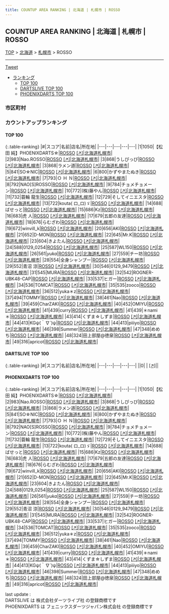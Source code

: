 ```yaml
---
title: COUNTUP AREA RANKING | 北海道 | 札幌市 | ROSSO
---
```

## COUNTUP AREA RANKING | 北海道 | 札幌市 | ROSSO

[TOP](/darts/rank/) > [北海道](/darts/rank/北海道/) > [札幌市](/darts/rank/北海道/札幌市/) > ROSSO

___

<a href="https://twitter.com/share?ref_src=twsrc%5Etfw" data-text="COUNTUP AREA RANKING | 北海道札幌市ROSSO" class="twitter-share-button" data-hashtags="DARTSLIVE,PHOENIXDARTS,darts,ダーツ" data-show-count="false">Tweet</a>

* [ランキング](#カウントアップランキング)
    * [TOP 100](#top-100)
    * [DARTSLIVE TOP 100](#dartslive-top-100)
    * [PHOENIXDARTS TOP 100](#phoenixdarts-top-100)

### 市区町村

<ul>

</ul>

### カウントアップランキング

#### TOP 100



{:.table-ranking}
|#|スコア|名前|店名|所在地|
|---|---|---|---|---|
|1|1050|<span class="rank-name-pd">【松田 純】PHOENIXDARTS☆</span>|<a href="/darts/rank/shops/78778.html">ROSSO</a> <a href="https://vs.phoenixdarts.com/jp/shop/shopDetailInfo/s_78778?s_seq=78778">[↗]</a>|<a href="/darts/rank/北海道/札幌市">北海道札幌市</a>|
|2|983|<span class="rank-name-pd">Nao.ROSSO</span>|<a href="/darts/rank/shops/78778.html">ROSSO</a> <a href="https://vs.phoenixdarts.com/jp/shop/shopDetailInfo/s_78778?s_seq=78778">[↗]</a>|<a href="/darts/rank/北海道/札幌市">北海道札幌市</a>|
|3|868|<span class="rank-name-pd">うしぴっぴ</span>|<a href="/darts/rank/shops/78778.html">ROSSO</a> <a href="https://vs.phoenixdarts.com/jp/shop/shopDetailInfo/s_78778?s_seq=78778">[↗]</a>|<a href="/darts/rank/北海道/札幌市">北海道札幌市</a>|
|3|868|<span class="rank-name-pd">ラメン道</span>|<a href="/darts/rank/shops/78778.html">ROSSO</a> <a href="https://vs.phoenixdarts.com/jp/shop/shopDetailInfo/s_78778?s_seq=78778">[↗]</a>|<a href="/darts/rank/北海道/札幌市">北海道札幌市</a>|
|5|841|<span class="rank-name-pd">SO☆NIC</span>|<a href="/darts/rank/shops/78778.html">ROSSO</a> <a href="https://vs.phoenixdarts.com/jp/shop/shopDetailInfo/s_78778?s_seq=78778">[↗]</a>|<a href="/darts/rank/北海道/札幌市">北海道札幌市</a>|
|6|800|<span class="rank-name-pd">かずやまたぬき</span>|<a href="/darts/rank/shops/78778.html">ROSSO</a> <a href="https://vs.phoenixdarts.com/jp/shop/shopDetailInfo/s_78778?s_seq=78778">[↗]</a>|<a href="/darts/rank/北海道/札幌市">北海道札幌市</a>|
|7|793|<span class="rank-name-pd">Ｏ Ｈ Ｎ</span>|<a href="/darts/rank/shops/78778.html">ROSSO</a> <a href="https://vs.phoenixdarts.com/jp/shop/shopDetailInfo/s_78778?s_seq=78778">[↗]</a>|<a href="/darts/rank/北海道/札幌市">北海道札幌市</a>|
|8|792|<span class="rank-name-pd">NAO[S]ROSSO</span>|<a href="/darts/rank/shops/78778.html">ROSSO</a> <a href="https://vs.phoenixdarts.com/jp/shop/shopDetailInfo/s_78778?s_seq=78778">[↗]</a>|<a href="/darts/rank/北海道/札幌市">北海道札幌市</a>|
|9|784|<span class="rank-name-pd">チョメチョメーン</span>|<a href="/darts/rank/shops/78778.html">ROSSO</a> <a href="https://vs.phoenixdarts.com/jp/shop/shopDetailInfo/s_78778?s_seq=78778">[↗]</a>|<a href="/darts/rank/北海道/札幌市">北海道札幌市</a>|
|10|772|<span class="rank-name-pd">(株)藤やん</span>|<a href="/darts/rank/shops/78778.html">ROSSO</a> <a href="https://vs.phoenixdarts.com/jp/shop/shopDetailInfo/s_78778?s_seq=78778">[↗]</a>|<a href="/darts/rank/北海道/札幌市">北海道札幌市</a>|
|11|732|<span class="rank-name-pd"><span class="pro-icon-pd"></span>蓑輪 龍生</span>|<a href="/darts/rank/shops/78778.html">ROSSO</a> <a href="https://vs.phoenixdarts.com/jp/shop/shopDetailInfo/s_78778?s_seq=78778">[↗]</a>|<a href="/darts/rank/北海道/札幌市">北海道札幌市</a>|
|12|729|<span class="rank-name-pd">そしてイニエスタ</span>|<a href="/darts/rank/shops/78778.html">ROSSO</a> <a href="https://vs.phoenixdarts.com/jp/shop/shopDetailInfo/s_78778?s_seq=78778">[↗]</a>|<a href="/darts/rank/北海道/札幌市">北海道札幌市</a>|
|13|722|<span class="rank-name-pd">kouta( ロ_ロ)ゞ</span>|<a href="/darts/rank/shops/78778.html">ROSSO</a> <a href="https://vs.phoenixdarts.com/jp/shop/shopDetailInfo/s_78778?s_seq=78778">[↗]</a>|<a href="/darts/rank/北海道/札幌市">北海道札幌市</a>|
|14|688|<span class="rank-name-pd">ばせっと</span>|<a href="/darts/rank/shops/78778.html">ROSSO</a> <a href="https://vs.phoenixdarts.com/jp/shop/shopDetailInfo/s_78778?s_seq=78778">[↗]</a>|<a href="/darts/rank/北海道/札幌市">北海道札幌市</a>|
|15|686|<span class="rank-name-pd">Kz</span>|<a href="/darts/rank/shops/78778.html">ROSSO</a> <a href="https://vs.phoenixdarts.com/jp/shop/shopDetailInfo/s_78778?s_seq=78778">[↗]</a>|<a href="/darts/rank/北海道/札幌市">北海道札幌市</a>|
|16|683|<span class="rank-name-pd">虎 人</span>|<a href="/darts/rank/shops/78778.html">ROSSO</a> <a href="https://vs.phoenixdarts.com/jp/shop/shopDetailInfo/s_78778?s_seq=78778">[↗]</a>|<a href="/darts/rank/北海道/札幌市">北海道札幌市</a>|
|17|679|<span class="rank-name-pd">五郎の友達</span>|<a href="/darts/rank/shops/78778.html">ROSSO</a> <a href="https://vs.phoenixdarts.com/jp/shop/shopDetailInfo/s_78778?s_seq=78778">[↗]</a>|<a href="/darts/rank/北海道/札幌市">北海道札幌市</a>|
|18|676|<span class="rank-name-pd">らむざわ</span>|<a href="/darts/rank/shops/78778.html">ROSSO</a> <a href="https://vs.phoenixdarts.com/jp/shop/shopDetailInfo/s_78778?s_seq=78778">[↗]</a>|<a href="/darts/rank/北海道/札幌市">北海道札幌市</a>|
|19|672|<span class="rank-name-pd">winvill_k</span>|<a href="/darts/rank/shops/78778.html">ROSSO</a> <a href="https://vs.phoenixdarts.com/jp/shop/shopDetailInfo/s_78778?s_seq=78778">[↗]</a>|<a href="/darts/rank/北海道/札幌市">北海道札幌市</a>|
|20|656|<span class="rank-name-pd">AKI</span>|<a href="/darts/rank/shops/78778.html">ROSSO</a> <a href="https://vs.phoenixdarts.com/jp/shop/shopDetailInfo/s_78778?s_seq=78778">[↗]</a>|<a href="/darts/rank/北海道/札幌市">北海道札幌市</a>|
|21|652|<span class="rank-name-pd">D-MON</span>|<a href="/darts/rank/shops/78778.html">ROSSO</a> <a href="https://vs.phoenixdarts.com/jp/shop/shopDetailInfo/s_78778?s_seq=78778">[↗]</a>|<a href="/darts/rank/北海道/札幌市">北海道札幌市</a>|
|22|645|<span class="rank-name-pd">Mr.K</span>|<a href="/darts/rank/shops/78778.html">ROSSO</a> <a href="https://vs.phoenixdarts.com/jp/shop/shopDetailInfo/s_78778?s_seq=78778">[↗]</a>|<a href="/darts/rank/北海道/札幌市">北海道札幌市</a>|
|23|604|<span class="rank-name-pd">きよたん</span>|<a href="/darts/rank/shops/78778.html">ROSSO</a> <a href="https://vs.phoenixdarts.com/jp/shop/shopDetailInfo/s_78778?s_seq=78778">[↗]</a>|<a href="/darts/rank/北海道/札幌市">北海道札幌市</a>|
|24|588|<span class="rank-name-pd">0129_0254</span>|<a href="/darts/rank/shops/78778.html">ROSSO</a> <a href="https://vs.phoenixdarts.com/jp/shop/shopDetailInfo/s_78778?s_seq=78778">[↗]</a>|<a href="/darts/rank/北海道/札幌市">北海道札幌市</a>|
|25|587|<span class="rank-name-pd">WL150</span>|<a href="/darts/rank/shops/78778.html">ROSSO</a> <a href="https://vs.phoenixdarts.com/jp/shop/shopDetailInfo/s_78778?s_seq=78778">[↗]</a>|<a href="/darts/rank/北海道/札幌市">北海道札幌市</a>|
|26|561|<span class="rank-name-pd">*yuka*</span>|<a href="/darts/rank/shops/78778.html">ROSSO</a> <a href="https://vs.phoenixdarts.com/jp/shop/shopDetailInfo/s_78778?s_seq=78778">[↗]</a>|<a href="/darts/rank/北海道/札幌市">北海道札幌市</a>|
|27|559|<span class="rank-name-pd">チー坊</span>|<a href="/darts/rank/shops/78778.html">ROSSO</a> <a href="https://vs.phoenixdarts.com/jp/shop/shopDetailInfo/s_78778?s_seq=78778">[↗]</a>|<a href="/darts/rank/北海道/札幌市">北海道札幌市</a>|
|28|554|<span class="rank-name-pd">全身シャンプー</span>|<a href="/darts/rank/shops/78778.html">ROSSO</a> <a href="https://vs.phoenixdarts.com/jp/shop/shopDetailInfo/s_78778?s_seq=78778">[↗]</a>|<a href="/darts/rank/北海道/札幌市">北海道札幌市</a>|
|29|552|<span class="rank-name-pd">青沼 涼</span>|<a href="/darts/rank/shops/78778.html">ROSSO</a> <a href="https://vs.phoenixdarts.com/jp/shop/shopDetailInfo/s_78778?s_seq=78778">[↗]</a>|<a href="/darts/rank/北海道/札幌市">北海道札幌市</a>|
|30|546|<span class="rank-name-pd">0129_9479</span>|<a href="/darts/rank/shops/78778.html">ROSSO</a> <a href="https://vs.phoenixdarts.com/jp/shop/shopDetailInfo/s_78778?s_seq=78778">[↗]</a>|<a href="/darts/rank/北海道/札幌市">北海道札幌市</a>|
|31|545|<span class="rank-name-pd">MURA</span>|<a href="/darts/rank/shops/78778.html">ROSSO</a> <a href="https://vs.phoenixdarts.com/jp/shop/shopDetailInfo/s_78778?s_seq=78778">[↗]</a>|<a href="/darts/rank/北海道/札幌市">北海道札幌市</a>|
|32|542|<span class="rank-name-pd">ROGNER-UBK48-CAP</span>|<a href="/darts/rank/shops/78778.html">ROSSO</a> <a href="https://vs.phoenixdarts.com/jp/shop/shopDetailInfo/s_78778?s_seq=78778">[↗]</a>|<a href="/darts/rank/北海道/札幌市">北海道札幌市</a>|
|33|537|<span class="rank-name-pd">ヒガー</span>|<a href="/darts/rank/shops/78778.html">ROSSO</a> <a href="https://vs.phoenixdarts.com/jp/shop/shopDetailInfo/s_78778?s_seq=78778">[↗]</a>|<a href="/darts/rank/北海道/札幌市">北海道札幌市</a>|
|34|536|<span class="rank-name-pd">TOMCAT</span>|<a href="/darts/rank/shops/78778.html">ROSSO</a> <a href="https://vs.phoenixdarts.com/jp/shop/shopDetailInfo/s_78778?s_seq=78778">[↗]</a>|<a href="/darts/rank/北海道/札幌市">北海道札幌市</a>|
|35|535|<span class="rank-name-pd">zooco</span>|<a href="/darts/rank/shops/78778.html">ROSSO</a> <a href="https://vs.phoenixdarts.com/jp/shop/shopDetailInfo/s_78778?s_seq=78778">[↗]</a>|<a href="/darts/rank/北海道/札幌市">北海道札幌市</a>|
|36|512|<span class="rank-name-pd">yuka＊z</span>|<a href="/darts/rank/shops/78778.html">ROSSO</a> <a href="https://vs.phoenixdarts.com/jp/shop/shopDetailInfo/s_78778?s_seq=78778">[↗]</a>|<a href="/darts/rank/北海道/札幌市">北海道札幌市</a>|
|37|494|<span class="rank-name-pd">TOMMY</span>|<a href="/darts/rank/shops/78778.html">ROSSO</a> <a href="https://vs.phoenixdarts.com/jp/shop/shopDetailInfo/s_78778?s_seq=78778">[↗]</a>|<a href="/darts/rank/北海道/札幌市">北海道札幌市</a>|
|38|461|<span class="rank-name-pd">Nao</span>|<a href="/darts/rank/shops/78778.html">ROSSO</a> <a href="https://vs.phoenixdarts.com/jp/shop/shopDetailInfo/s_78778?s_seq=78778">[↗]</a>|<a href="/darts/rank/北海道/札幌市">北海道札幌市</a>|
|39|459|<span class="rank-name-pd">CharZAKI</span>|<a href="/darts/rank/shops/78778.html">ROSSO</a> <a href="https://vs.phoenixdarts.com/jp/shop/shopDetailInfo/s_78778?s_seq=78778">[↗]</a>|<a href="/darts/rank/北海道/札幌市">北海道札幌市</a>|
|40|452|<span class="rank-name-pd">OMIYU</span>|<a href="/darts/rank/shops/78778.html">ROSSO</a> <a href="https://vs.phoenixdarts.com/jp/shop/shopDetailInfo/s_78778?s_seq=78778">[↗]</a>|<a href="/darts/rank/北海道/札幌市">北海道札幌市</a>|
|41|439|<span class="rank-name-pd">curry</span>|<a href="/darts/rank/shops/78778.html">ROSSO</a> <a href="https://vs.phoenixdarts.com/jp/shop/shopDetailInfo/s_78778?s_seq=78778">[↗]</a>|<a href="/darts/rank/北海道/札幌市">北海道札幌市</a>|
|41|439|<span class="rank-name-pd">＊nami＊</span>|<a href="/darts/rank/shops/78778.html">ROSSO</a> <a href="https://vs.phoenixdarts.com/jp/shop/shopDetailInfo/s_78778?s_seq=78778">[↗]</a>|<a href="/darts/rank/北海道/札幌市">北海道札幌市</a>|
|43|414|<span class="rank-name-pd">くずま☆しずま</span>|<a href="/darts/rank/shops/78778.html">ROSSO</a> <a href="https://vs.phoenixdarts.com/jp/shop/shopDetailInfo/s_78778?s_seq=78778">[↗]</a>|<a href="/darts/rank/北海道/札幌市">北海道札幌市</a>|
|44|413|<span class="rank-name-pd">KGψ(｀∇´)ψ</span>|<a href="/darts/rank/shops/78778.html">ROSSO</a> <a href="https://vs.phoenixdarts.com/jp/shop/shopDetailInfo/s_78778?s_seq=78778">[↗]</a>|<a href="/darts/rank/北海道/札幌市">北海道札幌市</a>|
|44|413|<span class="rank-name-pd">piiiyo</span>|<a href="/darts/rank/shops/78778.html">ROSSO</a> <a href="https://vs.phoenixdarts.com/jp/shop/shopDetailInfo/s_78778?s_seq=78778">[↗]</a>|<a href="/darts/rank/北海道/札幌市">北海道札幌市</a>|
|46|398|<span class="rank-name-pd">Summer</span>|<a href="/darts/rank/shops/78778.html">ROSSO</a> <a href="https://vs.phoenixdarts.com/jp/shop/shopDetailInfo/s_78778?s_seq=78778">[↗]</a>|<a href="/darts/rank/北海道/札幌市">北海道札幌市</a>|
|47|348|<span class="rank-name-pd">めめち</span>|<a href="/darts/rank/shops/78778.html">ROSSO</a> <a href="https://vs.phoenixdarts.com/jp/shop/shopDetailInfo/s_78778?s_seq=78778">[↗]</a>|<a href="/darts/rank/北海道/札幌市">北海道札幌市</a>|
|48|324|<span class="rank-name-pd">田上部屋@徳泉</span>|<a href="/darts/rank/shops/78778.html">ROSSO</a> <a href="https://vs.phoenixdarts.com/jp/shop/shopDetailInfo/s_78778?s_seq=78778">[↗]</a>|<a href="/darts/rank/北海道/札幌市">北海道札幌市</a>|
|49|316|<span class="rank-name-pd">apricot</span>|<a href="/darts/rank/shops/78778.html">ROSSO</a> <a href="https://vs.phoenixdarts.com/jp/shop/shopDetailInfo/s_78778?s_seq=78778">[↗]</a>|<a href="/darts/rank/北海道/札幌市">北海道札幌市</a>|


#### DARTSLIVE TOP 100



{:.table-ranking}
|#|スコア|名前|店名|所在地|
|---|---|---|---|---|
||0|<span class="rank-name-dl"> </span>|<a href="/darts/rank/shops/.html"></a> <a href="">[↗]</a>|<a href="/darts/rank//"></a>|


#### PHOENIXDARTS TOP 100



{:.table-ranking}
|#|スコア|名前|店名|所在地|
|---|---|---|---|---|
|1|1050|<span class="rank-name-pd">【松田 純】PHOENIXDARTS☆</span>|<a href="/darts/rank/shops/78778.html">ROSSO</a> <a href="https://vs.phoenixdarts.com/jp/shop/shopDetailInfo/s_78778?s_seq=78778">[↗]</a>|<a href="/darts/rank/北海道/札幌市">北海道札幌市</a>|
|2|983|<span class="rank-name-pd">Nao.ROSSO</span>|<a href="/darts/rank/shops/78778.html">ROSSO</a> <a href="https://vs.phoenixdarts.com/jp/shop/shopDetailInfo/s_78778?s_seq=78778">[↗]</a>|<a href="/darts/rank/北海道/札幌市">北海道札幌市</a>|
|3|868|<span class="rank-name-pd">うしぴっぴ</span>|<a href="/darts/rank/shops/78778.html">ROSSO</a> <a href="https://vs.phoenixdarts.com/jp/shop/shopDetailInfo/s_78778?s_seq=78778">[↗]</a>|<a href="/darts/rank/北海道/札幌市">北海道札幌市</a>|
|3|868|<span class="rank-name-pd">ラメン道</span>|<a href="/darts/rank/shops/78778.html">ROSSO</a> <a href="https://vs.phoenixdarts.com/jp/shop/shopDetailInfo/s_78778?s_seq=78778">[↗]</a>|<a href="/darts/rank/北海道/札幌市">北海道札幌市</a>|
|5|841|<span class="rank-name-pd">SO☆NIC</span>|<a href="/darts/rank/shops/78778.html">ROSSO</a> <a href="https://vs.phoenixdarts.com/jp/shop/shopDetailInfo/s_78778?s_seq=78778">[↗]</a>|<a href="/darts/rank/北海道/札幌市">北海道札幌市</a>|
|6|800|<span class="rank-name-pd">かずやまたぬき</span>|<a href="/darts/rank/shops/78778.html">ROSSO</a> <a href="https://vs.phoenixdarts.com/jp/shop/shopDetailInfo/s_78778?s_seq=78778">[↗]</a>|<a href="/darts/rank/北海道/札幌市">北海道札幌市</a>|
|7|793|<span class="rank-name-pd">Ｏ Ｈ Ｎ</span>|<a href="/darts/rank/shops/78778.html">ROSSO</a> <a href="https://vs.phoenixdarts.com/jp/shop/shopDetailInfo/s_78778?s_seq=78778">[↗]</a>|<a href="/darts/rank/北海道/札幌市">北海道札幌市</a>|
|8|792|<span class="rank-name-pd">NAO[S]ROSSO</span>|<a href="/darts/rank/shops/78778.html">ROSSO</a> <a href="https://vs.phoenixdarts.com/jp/shop/shopDetailInfo/s_78778?s_seq=78778">[↗]</a>|<a href="/darts/rank/北海道/札幌市">北海道札幌市</a>|
|9|784|<span class="rank-name-pd">チョメチョメーン</span>|<a href="/darts/rank/shops/78778.html">ROSSO</a> <a href="https://vs.phoenixdarts.com/jp/shop/shopDetailInfo/s_78778?s_seq=78778">[↗]</a>|<a href="/darts/rank/北海道/札幌市">北海道札幌市</a>|
|10|772|<span class="rank-name-pd">(株)藤やん</span>|<a href="/darts/rank/shops/78778.html">ROSSO</a> <a href="https://vs.phoenixdarts.com/jp/shop/shopDetailInfo/s_78778?s_seq=78778">[↗]</a>|<a href="/darts/rank/北海道/札幌市">北海道札幌市</a>|
|11|732|<span class="rank-name-pd"><span class="pro-icon-pd"></span>蓑輪 龍生</span>|<a href="/darts/rank/shops/78778.html">ROSSO</a> <a href="https://vs.phoenixdarts.com/jp/shop/shopDetailInfo/s_78778?s_seq=78778">[↗]</a>|<a href="/darts/rank/北海道/札幌市">北海道札幌市</a>|
|12|729|<span class="rank-name-pd">そしてイニエスタ</span>|<a href="/darts/rank/shops/78778.html">ROSSO</a> <a href="https://vs.phoenixdarts.com/jp/shop/shopDetailInfo/s_78778?s_seq=78778">[↗]</a>|<a href="/darts/rank/北海道/札幌市">北海道札幌市</a>|
|13|722|<span class="rank-name-pd">kouta( ロ_ロ)ゞ</span>|<a href="/darts/rank/shops/78778.html">ROSSO</a> <a href="https://vs.phoenixdarts.com/jp/shop/shopDetailInfo/s_78778?s_seq=78778">[↗]</a>|<a href="/darts/rank/北海道/札幌市">北海道札幌市</a>|
|14|688|<span class="rank-name-pd">ばせっと</span>|<a href="/darts/rank/shops/78778.html">ROSSO</a> <a href="https://vs.phoenixdarts.com/jp/shop/shopDetailInfo/s_78778?s_seq=78778">[↗]</a>|<a href="/darts/rank/北海道/札幌市">北海道札幌市</a>|
|15|686|<span class="rank-name-pd">Kz</span>|<a href="/darts/rank/shops/78778.html">ROSSO</a> <a href="https://vs.phoenixdarts.com/jp/shop/shopDetailInfo/s_78778?s_seq=78778">[↗]</a>|<a href="/darts/rank/北海道/札幌市">北海道札幌市</a>|
|16|683|<span class="rank-name-pd">虎 人</span>|<a href="/darts/rank/shops/78778.html">ROSSO</a> <a href="https://vs.phoenixdarts.com/jp/shop/shopDetailInfo/s_78778?s_seq=78778">[↗]</a>|<a href="/darts/rank/北海道/札幌市">北海道札幌市</a>|
|17|679|<span class="rank-name-pd">五郎の友達</span>|<a href="/darts/rank/shops/78778.html">ROSSO</a> <a href="https://vs.phoenixdarts.com/jp/shop/shopDetailInfo/s_78778?s_seq=78778">[↗]</a>|<a href="/darts/rank/北海道/札幌市">北海道札幌市</a>|
|18|676|<span class="rank-name-pd">らむざわ</span>|<a href="/darts/rank/shops/78778.html">ROSSO</a> <a href="https://vs.phoenixdarts.com/jp/shop/shopDetailInfo/s_78778?s_seq=78778">[↗]</a>|<a href="/darts/rank/北海道/札幌市">北海道札幌市</a>|
|19|672|<span class="rank-name-pd">winvill_k</span>|<a href="/darts/rank/shops/78778.html">ROSSO</a> <a href="https://vs.phoenixdarts.com/jp/shop/shopDetailInfo/s_78778?s_seq=78778">[↗]</a>|<a href="/darts/rank/北海道/札幌市">北海道札幌市</a>|
|20|656|<span class="rank-name-pd">AKI</span>|<a href="/darts/rank/shops/78778.html">ROSSO</a> <a href="https://vs.phoenixdarts.com/jp/shop/shopDetailInfo/s_78778?s_seq=78778">[↗]</a>|<a href="/darts/rank/北海道/札幌市">北海道札幌市</a>|
|21|652|<span class="rank-name-pd">D-MON</span>|<a href="/darts/rank/shops/78778.html">ROSSO</a> <a href="https://vs.phoenixdarts.com/jp/shop/shopDetailInfo/s_78778?s_seq=78778">[↗]</a>|<a href="/darts/rank/北海道/札幌市">北海道札幌市</a>|
|22|645|<span class="rank-name-pd">Mr.K</span>|<a href="/darts/rank/shops/78778.html">ROSSO</a> <a href="https://vs.phoenixdarts.com/jp/shop/shopDetailInfo/s_78778?s_seq=78778">[↗]</a>|<a href="/darts/rank/北海道/札幌市">北海道札幌市</a>|
|23|604|<span class="rank-name-pd">きよたん</span>|<a href="/darts/rank/shops/78778.html">ROSSO</a> <a href="https://vs.phoenixdarts.com/jp/shop/shopDetailInfo/s_78778?s_seq=78778">[↗]</a>|<a href="/darts/rank/北海道/札幌市">北海道札幌市</a>|
|24|588|<span class="rank-name-pd">0129_0254</span>|<a href="/darts/rank/shops/78778.html">ROSSO</a> <a href="https://vs.phoenixdarts.com/jp/shop/shopDetailInfo/s_78778?s_seq=78778">[↗]</a>|<a href="/darts/rank/北海道/札幌市">北海道札幌市</a>|
|25|587|<span class="rank-name-pd">WL150</span>|<a href="/darts/rank/shops/78778.html">ROSSO</a> <a href="https://vs.phoenixdarts.com/jp/shop/shopDetailInfo/s_78778?s_seq=78778">[↗]</a>|<a href="/darts/rank/北海道/札幌市">北海道札幌市</a>|
|26|561|<span class="rank-name-pd">*yuka*</span>|<a href="/darts/rank/shops/78778.html">ROSSO</a> <a href="https://vs.phoenixdarts.com/jp/shop/shopDetailInfo/s_78778?s_seq=78778">[↗]</a>|<a href="/darts/rank/北海道/札幌市">北海道札幌市</a>|
|27|559|<span class="rank-name-pd">チー坊</span>|<a href="/darts/rank/shops/78778.html">ROSSO</a> <a href="https://vs.phoenixdarts.com/jp/shop/shopDetailInfo/s_78778?s_seq=78778">[↗]</a>|<a href="/darts/rank/北海道/札幌市">北海道札幌市</a>|
|28|554|<span class="rank-name-pd">全身シャンプー</span>|<a href="/darts/rank/shops/78778.html">ROSSO</a> <a href="https://vs.phoenixdarts.com/jp/shop/shopDetailInfo/s_78778?s_seq=78778">[↗]</a>|<a href="/darts/rank/北海道/札幌市">北海道札幌市</a>|
|29|552|<span class="rank-name-pd">青沼 涼</span>|<a href="/darts/rank/shops/78778.html">ROSSO</a> <a href="https://vs.phoenixdarts.com/jp/shop/shopDetailInfo/s_78778?s_seq=78778">[↗]</a>|<a href="/darts/rank/北海道/札幌市">北海道札幌市</a>|
|30|546|<span class="rank-name-pd">0129_9479</span>|<a href="/darts/rank/shops/78778.html">ROSSO</a> <a href="https://vs.phoenixdarts.com/jp/shop/shopDetailInfo/s_78778?s_seq=78778">[↗]</a>|<a href="/darts/rank/北海道/札幌市">北海道札幌市</a>|
|31|545|<span class="rank-name-pd">MURA</span>|<a href="/darts/rank/shops/78778.html">ROSSO</a> <a href="https://vs.phoenixdarts.com/jp/shop/shopDetailInfo/s_78778?s_seq=78778">[↗]</a>|<a href="/darts/rank/北海道/札幌市">北海道札幌市</a>|
|32|542|<span class="rank-name-pd">ROGNER-UBK48-CAP</span>|<a href="/darts/rank/shops/78778.html">ROSSO</a> <a href="https://vs.phoenixdarts.com/jp/shop/shopDetailInfo/s_78778?s_seq=78778">[↗]</a>|<a href="/darts/rank/北海道/札幌市">北海道札幌市</a>|
|33|537|<span class="rank-name-pd">ヒガー</span>|<a href="/darts/rank/shops/78778.html">ROSSO</a> <a href="https://vs.phoenixdarts.com/jp/shop/shopDetailInfo/s_78778?s_seq=78778">[↗]</a>|<a href="/darts/rank/北海道/札幌市">北海道札幌市</a>|
|34|536|<span class="rank-name-pd">TOMCAT</span>|<a href="/darts/rank/shops/78778.html">ROSSO</a> <a href="https://vs.phoenixdarts.com/jp/shop/shopDetailInfo/s_78778?s_seq=78778">[↗]</a>|<a href="/darts/rank/北海道/札幌市">北海道札幌市</a>|
|35|535|<span class="rank-name-pd">zooco</span>|<a href="/darts/rank/shops/78778.html">ROSSO</a> <a href="https://vs.phoenixdarts.com/jp/shop/shopDetailInfo/s_78778?s_seq=78778">[↗]</a>|<a href="/darts/rank/北海道/札幌市">北海道札幌市</a>|
|36|512|<span class="rank-name-pd">yuka＊z</span>|<a href="/darts/rank/shops/78778.html">ROSSO</a> <a href="https://vs.phoenixdarts.com/jp/shop/shopDetailInfo/s_78778?s_seq=78778">[↗]</a>|<a href="/darts/rank/北海道/札幌市">北海道札幌市</a>|
|37|494|<span class="rank-name-pd">TOMMY</span>|<a href="/darts/rank/shops/78778.html">ROSSO</a> <a href="https://vs.phoenixdarts.com/jp/shop/shopDetailInfo/s_78778?s_seq=78778">[↗]</a>|<a href="/darts/rank/北海道/札幌市">北海道札幌市</a>|
|38|461|<span class="rank-name-pd">Nao</span>|<a href="/darts/rank/shops/78778.html">ROSSO</a> <a href="https://vs.phoenixdarts.com/jp/shop/shopDetailInfo/s_78778?s_seq=78778">[↗]</a>|<a href="/darts/rank/北海道/札幌市">北海道札幌市</a>|
|39|459|<span class="rank-name-pd">CharZAKI</span>|<a href="/darts/rank/shops/78778.html">ROSSO</a> <a href="https://vs.phoenixdarts.com/jp/shop/shopDetailInfo/s_78778?s_seq=78778">[↗]</a>|<a href="/darts/rank/北海道/札幌市">北海道札幌市</a>|
|40|452|<span class="rank-name-pd">OMIYU</span>|<a href="/darts/rank/shops/78778.html">ROSSO</a> <a href="https://vs.phoenixdarts.com/jp/shop/shopDetailInfo/s_78778?s_seq=78778">[↗]</a>|<a href="/darts/rank/北海道/札幌市">北海道札幌市</a>|
|41|439|<span class="rank-name-pd">curry</span>|<a href="/darts/rank/shops/78778.html">ROSSO</a> <a href="https://vs.phoenixdarts.com/jp/shop/shopDetailInfo/s_78778?s_seq=78778">[↗]</a>|<a href="/darts/rank/北海道/札幌市">北海道札幌市</a>|
|41|439|<span class="rank-name-pd">＊nami＊</span>|<a href="/darts/rank/shops/78778.html">ROSSO</a> <a href="https://vs.phoenixdarts.com/jp/shop/shopDetailInfo/s_78778?s_seq=78778">[↗]</a>|<a href="/darts/rank/北海道/札幌市">北海道札幌市</a>|
|43|414|<span class="rank-name-pd">くずま☆しずま</span>|<a href="/darts/rank/shops/78778.html">ROSSO</a> <a href="https://vs.phoenixdarts.com/jp/shop/shopDetailInfo/s_78778?s_seq=78778">[↗]</a>|<a href="/darts/rank/北海道/札幌市">北海道札幌市</a>|
|44|413|<span class="rank-name-pd">KGψ(｀∇´)ψ</span>|<a href="/darts/rank/shops/78778.html">ROSSO</a> <a href="https://vs.phoenixdarts.com/jp/shop/shopDetailInfo/s_78778?s_seq=78778">[↗]</a>|<a href="/darts/rank/北海道/札幌市">北海道札幌市</a>|
|44|413|<span class="rank-name-pd">piiiyo</span>|<a href="/darts/rank/shops/78778.html">ROSSO</a> <a href="https://vs.phoenixdarts.com/jp/shop/shopDetailInfo/s_78778?s_seq=78778">[↗]</a>|<a href="/darts/rank/北海道/札幌市">北海道札幌市</a>|
|46|398|<span class="rank-name-pd">Summer</span>|<a href="/darts/rank/shops/78778.html">ROSSO</a> <a href="https://vs.phoenixdarts.com/jp/shop/shopDetailInfo/s_78778?s_seq=78778">[↗]</a>|<a href="/darts/rank/北海道/札幌市">北海道札幌市</a>|
|47|348|<span class="rank-name-pd">めめち</span>|<a href="/darts/rank/shops/78778.html">ROSSO</a> <a href="https://vs.phoenixdarts.com/jp/shop/shopDetailInfo/s_78778?s_seq=78778">[↗]</a>|<a href="/darts/rank/北海道/札幌市">北海道札幌市</a>|
|48|324|<span class="rank-name-pd">田上部屋@徳泉</span>|<a href="/darts/rank/shops/78778.html">ROSSO</a> <a href="https://vs.phoenixdarts.com/jp/shop/shopDetailInfo/s_78778?s_seq=78778">[↗]</a>|<a href="/darts/rank/北海道/札幌市">北海道札幌市</a>|
|49|316|<span class="rank-name-pd">apricot</span>|<a href="/darts/rank/shops/78778.html">ROSSO</a> <a href="https://vs.phoenixdarts.com/jp/shop/shopDetailInfo/s_78778?s_seq=78778">[↗]</a>|<a href="/darts/rank/北海道/札幌市">北海道札幌市</a>|


<div class="footer border-top border-gray-light mt-5 pt-3 text-right text-gray">
    last update : <span style="font-weight: italic" id="foot_last_modified"></span><br />
    DARTSLIVE は 株式会社ダーツライブ社 の登録商標です<br />
    PHOENIXDARTS は フェニックスダーツジャパン株式会社 の登録商標です<br />
</div>

<script src="https://cdnjs.cloudflare.com/ajax/libs/jquery.tablesorter/2.31.3/js/jquery.tablesorter.min.js" integrity="sha512-qzgd5cYSZcosqpzpn7zF2ZId8f/8CHmFKZ8j7mU4OUXTNRd5g+ZHBPsgKEwoqxCtdQvExE5LprwwPAgoicguNg==" crossorigin="anonymous" referrerpolicy="no-referrer"></script>
<link rel="stylesheet" href="https://cdnjs.cloudflare.com/ajax/libs/jquery.tablesorter/2.31.3/css/theme.default.min.css" integrity="sha512-wghhOJkjQX0Lh3NSWvNKeZ0ZpNn+SPVXX1Qyc9OCaogADktxrBiBdKGDoqVUOyhStvMBmJQ8ZdMHiR3wuEq8+w==" crossorigin="anonymous" referrerpolicy="no-referrer" />
<script>
$(function() {
    $(".table-ranking").tablesorter({sortList:[[0, 0]]});
    $("#foot_last_modified").text(formatDate(new Date(document.lastModified), 'yyyy-MM-dd HH:mm:ss'));
});
</script>

<script async src="https://platform.twitter.com/widgets.js" charset="utf-8"></script>